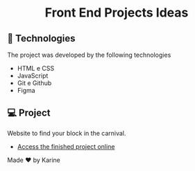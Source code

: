 
<h1 align="center"> Front End Projects Ideas </h1>

## 🚀 Technologies

The project was developed by the following technologies

- HTML e CSS
- JavaScript
- Git e Github
- Figma

## 💻 Project

Website to find your block in the carnival.
- [Access the finished project online](https://karinecord.github.io/OnlineBusinessCard/)

Made ♥ by Karine
